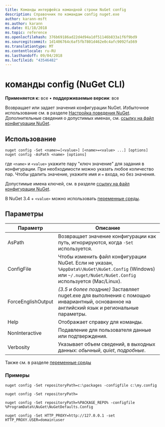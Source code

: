 ```yaml
---
title: Команды интерфейса командной строки NuGet config
description: Справочник по командам config nuget.exe
author: karann-msft
ms.author: karann
ms.date: 01/18/2018
ms.topic: reference
ms.openlocfilehash: 376b69186ad22d4d94a1df51146b833a1f6f9bd9
ms.sourcegitcommit: 1d1406764c6af5fb7801d462e0c4afc9092fa569
ms.translationtype: MT
ms.contentlocale: ru-RU
ms.lasthandoff: 09/04/2018
ms.locfileid: "43546482"
---
```

# <a name="config-command-nuget-cli"></a>команды config (NuGet CLI)

**Применяется к:** все &bullet; **поддерживаемые версии**: все

Возвращает или задает значения конфигурации NuGet. Избыточное использование см. в разделе [Настройка поведения NuGet](../consume-packages/configuring-nuget-behavior.md). Дополнительные сведения о допустимых именах, см. [ссылку на файл конфигурации NuGet](../reference/nuget-config-file.md).

## <a name="usage"></a>Использование

```cli
nuget config -Set <name>=[<value>] [<name>=<value> ...] [options]
nuget config -AsPath <name> [options]
```

где `<name>` и `<value>` укажите пару "ключ значение" для задания в конфигурации. При необходимости можно указать любое количество пар. Чтобы удалить значение, укажите имя и `=` входа, но без значения.

Допустимые имена ключей, см. в разделе [ссылку на файл конфигурации NuGet](../reference/nuget-config-file.md).

В NuGet 3.4 + `<value>` можно использовать [переменные среды](cli-ref-environment-variables.md).

## <a name="options"></a>Параметры

| Параметр | Описание |
| --- | --- |
| AsPath | Возвращает значение конфигурации как путь, игнорируются, когда `-Set` используется. |
| ConfigFile | Чтобы изменить файл конфигурации NuGet. Если не указан, `%AppData%\NuGet\NuGet.Config` (Windows) или `~/.nuget/NuGet/NuGet.Config` используется (Mac/Linux).|
| ForceEnglishOutput | *(3.5 и более поздние)*  Заставляет nuget.exe для выполнения с помощью инвариантный, основанное на английский язык и региональные параметры. |
| Help | Отображает справку для команды. |
| NonInteractive | Подавление для пользователя данные или подтверждения. |
| Verbosity | Указывает объем сведений, в выходных данных: *обычный*, *quiet*, *подробные*. |

Также см. в разделе [переменные среды](cli-ref-environment-variables.md)

### <a name="examples"></a>Примеры

```cli
nuget config -Set repositoryPath=c:\packages -configfile c:\my.config

nuget config -Set repositoryPath=

nuget config -Set repositoryPath=%PACKAGE_REPO% -configfile %ProgramData%\NuGet\NuGetDefaults.Config

nuget config -Set HTTP_PROXY=http://127.0.0.1 -set HTTP_PROXY.USER=domain\user
```
